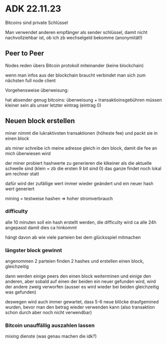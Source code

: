 # ADK 22.11.23 

Bitcoins sind private Schlüssel

Man verwendet anderen empfänger als sender schlüssel, damit 
nicht nachvollziehbar ist, ob ich zb wechselgeld bekomme
(anonymität!)

## Peer to Peer

Nodes reden übers Bitcoin protokoll miteinander (keine blockchain)

wenn man infos aus der blockchain braucht verbindet man sich zum nächsten full node client


Vorgehensweise überweisung:

hat absender genug bitcoins: überweisung + transaktioinsgebühren müssen kleiner sein als unser letzter
eintrag (eintrag 0)

## Neuen block erstellen

miner nimmt die lukraktivsten transaktionen (höheste fee) und packt sie in einen block

als miner schreibe ich meine adresse gleich in den block, damit die fee an mich überwiesen wird

der miner probiert hashwerte zu generieren die klkeiner als die aktuelle schwelle sind
(klein = zb die ersten 9 bit sind 0)
das ganze findet noch lokal am rechner statt

dafür wird der zufällige wert immer wieder geändert und ein neuer hash wert generiert

mining = testweise hashen => hoher stromverbrauch

### difficulty

alle 10 minuten soll ein hash erstellt werden, die difficulty wird ca alle 24h angepasst damit dies ca hinkommt

hängt davon ab wie viele parteien bei dem glücksspiel mitmachen

### längster block gewinnt

angenommen 2 parteien finden 2 hashes und erstellen einen block,
gleichzeitig

dann werden einige peers den einen block weiterminen und einige den anderen,
aber sobald auf einen der beiden ein neuer gefunden wird, wird der andere 
zweig verworfen (ausser es wird wieder bei beiden gleichzeitig was gefunden)

deswegen wird auch immer gewartet, dass 5-6 neue blöcke draufgemined wurden,
bevor man den betrag wieder verwenden kann (also transaktion schon durch aber noch nicht verwendbar)

### Bitcoin unauffällig auszahlen lassen

mixing dienste (was genau machen die idk?)




